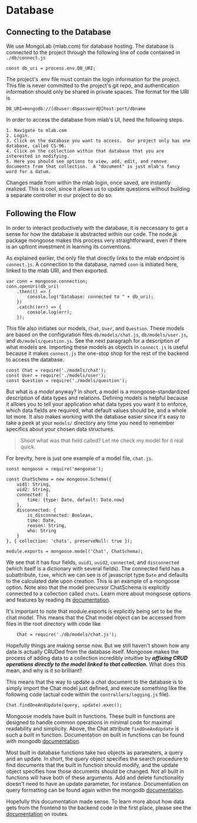 # Database

Connecting to the Database
--------------------------

We use MongoLab (mlab.com) for database hosting.  The database is connected to the project through the following line of code contained in `./db/connect.js`
```
const db_uri = process.env.DB_URI;
```
The project's .env file must contain the login information for the project.  This file is never committed to the project's git repo, and authentication information should only be shared in private spaces.  The format for the URI is 
```
DB_URI=mongodb://[dbuser:dbpassword@]host:port/dbname
```
In order to access the database from mlab's UI, heed the following steps.

    1. Navigate to mlab.com
    2. Login.
    3. Click on the database you want to access.  Our project only has one database, called CS-96.
    4. Click on the collection within that database that you are interested in modifying.
    5. Here you should see options to view, add, edit, and remove documents from that collection.  A "document" is just mlab's fancy word for a datum.

Changes made from within the mlab login, once saved, are instantly realized.  This is cool, since it allows us to update questions without building a separate controller in our project to do so.

Following the Flow
------------------

In order to interact productively with the database, it is neccessary to get a sense for how the database is abstracted within our code.  The node.js package mongoose makes this process very straightforward, even if there is an upfront investment in learning its conventions.  

As explained earlier, the only file that directly links to the mlab endpoint is `connect.js`.  A connection to the database, named `conn` is initiated here, linked to the mlab URI, and then exported.
```
var conn = mongoose.connection;
conn.openUri(db_uri)
    .then(() => {
        console.log("Database: connected to " + db_uri);
    })
    .catch((err) => {
        console.log(err);
    });
```
This file also initiates our models, `Chat`, `User`, and `Question`.  These models are based on the configuration files `db/models/chat.js`, `db/models/user.js`, and `db/models/question.js`.  See the next paragraph for a description of what models are.  Importing these models as objects in `connect.js` is useful because it makes `connect.js` the one-stop shop for the rest of the backend to access the database.  
```
const Chat = require('./models/chat');
const User = require('./models/user');
const Question = require('./models/question');
```
But what is a *model* anyway?  In short, a model is a mongoose-standardized description of data types and relations.  Defining models is helpful because it allows you to tell your application what data types you want it to enforce, which data fields are required, what default values should be, and a whole lot more.  It also makes working with the database easier since it's easy to take a peek at your `models/` directory any time you need to remember specifics about your chosen data structures.

> Shoot what was that field called?  Let me check my model for it real quick.

For brevity, here is just one example of a model file, `chat.js`.  
```
const mongoose = require('mongoose');

const ChatSchema = new mongoose.Schema({
    uid1: String,
    uid2: String,
    connected: {
        time: {type: Date, default: Date.now}
    },
    disconnected: { 
        is_disconnected: Boolean,
        time: Date,
        reason: String,
        who: String
    }
}, { collection: 'chats', preserveNull: true });

module.exports = mongoose.model('Chat', ChatSchema);
```
We see that it has four fields, `uuid1`, `uuid2`, `connected`, and `disconnected` (which itself is a dictionary with several fields). The connected field has a subattribute, `time`, which we can see is of javascript type `Date` and defaults to the calculated date upon creation.  This is an example of a mongoose option.  Note also that the model precursor ChatSchema is explicitly connected to a collection called `chats`.  Learn more about mongoose options and features by reading its [documentation](http://mongoosejs.com/docs/2.7.x/index.html).

It's important to note that module.exports is explicitly being set to be the chat model.  This means that the Chat model object can be accessed from files in the root directory with code like
```
    Chat = require('./db/models/chat.js');
```
Hopefully things are making sense now.  But we still haven't shown how any data is actually CRUDed from the database itself.  Mongoose makes the process of adding data to a collection incredibly intuitive by **_affixing CRUD operations directly to the model linked to that collection._**  What does this mean, and why is it so brilliant?  

This means that the way to update a chat document to the database is to simply import the Chat model just defined, and execute something like the following code (actual code within the `controllers/logging.js` file).
```
Chat.findOneAndUpdate(query, update).exec();
```
Mongoose models have built in functions.  These built in functions are designed to handle common operations in minimal code for maximal readability and simplicity. Above, the Chat attribute `findOneAndUpdate` is such a built in function.  Documentation on built in functions can be found with mongodb [documentation](https://docs.mongodb.com/v3.2/reference/method/db.collection.findOneAndUpdate/).  

Most built in database functions take two objects as paramaters, a query and an update.  In short, the query object specifies the search procedure to find documents that the built in function should modify, and the update object specifies how those documents should be changed.  Not all built in functions will have both of these arguments. Add and delete functionality doesn't need to have an update parameter, for instance.  Documentation on query formatting can be found again within the mongodb [documentation](https://docs.mongodb.com/getting-started/shell/query/).  

Hopefully this documentation made sense.  To learn more about how data gets from the frontend to the backend code in the first place, please see the [documentation](Routes.md) on routes.  